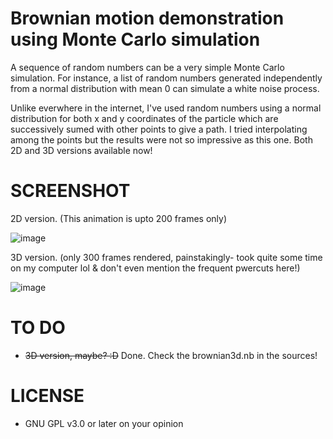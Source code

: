 # Brownian motion demonstration using Monte Carlo simulation
A sequence of random numbers can be a very simple Monte Carlo simulation. For instance, a list of random numbers generated independently from a normal distribution with mean 0 can simulate a white noise process.

Unlike everwhere in the internet, I've used random numbers using a normal distribution for both x and y coordinates of the particle which are successively sumed with other points to give a path. I tried interpolating among the points but the results were not so impressive as this one. Both 2D and 3D versions available now!

# SCREENSHOT
   2D version. (This animation is upto 200 frames only)
   
   
   ![image](http://i.imgur.com/mHG5TVW.gif)
  
   
   3D version. (only 300 frames rendered, painstakingly- took quite some time on my computer lol & don't even mention the frequent pwercuts here!)
   
   ![image](http://imgur.com/download/cL5vfF9)

  
# TO DO
  - ~~3D version, maybe? :D~~ Done. Check the brownian3d.nb in the sources!
  
# LICENSE
  - GNU GPL v3.0 or later on your opinion
 
